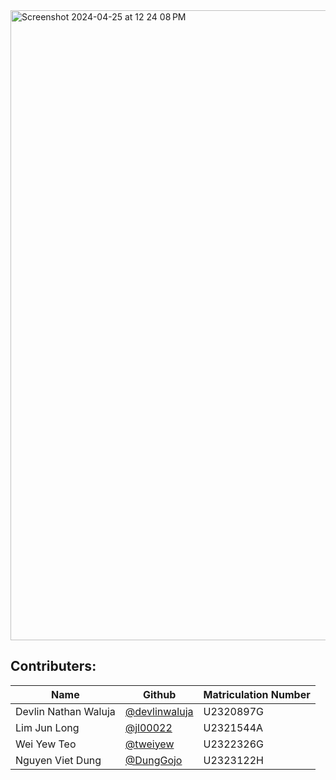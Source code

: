 <img width="1008" alt="Screenshot 2024-04-25 at 12 24 08 PM" src="https://github.com/SC2002FDADG1/SC2002-FDAD1-FOMS/assets/81210186/e39d1e98-2f09-40ef-9721-90ac04b9598a">


## Contributers:
| Name                 | Github                                           | Matriculation Number |
|----------------------|--------------------------------------------------|----------------------|
| Devlin Nathan Waluja | [@devlinwaluja](https://github.com/devlinwaluja) | U2320897G            |
| Lim Jun Long          | [@jl00022](https://github.com/jl00022)          | U2321544A            |
| Wei Yew Teo          | [@tweiyew](https://github.com/tweiywe)           | U2322326G            |
| Nguyen Viet Dung     | [@DungGojo](https://github.com/DungGojo)         | U2323122H            |
